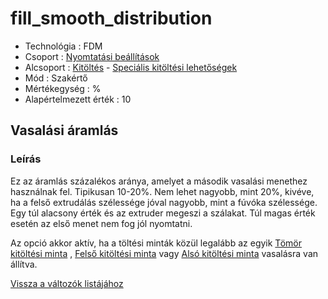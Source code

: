 # fill\_smooth\_distribution

* Technológia : FDM
* Csoport : [Nyomtatási beállítások](../../konfig/print_settings.md)
* Alcsoport : [Kitöltés](../../beallitasok/print_settings.md#remplissage) - [Speciális kitöltési lehetőségek](fill_smooth_distribution.md)
* Mód : Szakértő
* Mértékegység : %
* Alapértelmezett érték : 10

## Vasalási áramlás

### Leírás

Ez az áramlás százalékos aránya, amelyet a második vasalási menethez használnak fel. Tipikusan 10-20%. Nem lehet nagyobb, mint 20%, kivéve, ha a felső extrudálás szélessége jóval nagyobb, mint a fúvóka szélessége. Egy túl alacsony érték és az extruder megeszi a szálakat. Túl magas érték esetén az első menet nem fog jól nyomtatni.

Az opció akkor aktív, ha a töltési minták közül legalább az egyik [Tömör kitöltési minta](solid_fill_pattern.md) , [Felső kitöltési minta](top_fill_pattern.md) vagy [Alsó kitöltési minta](bottom_fill_pattern.md) vasalásra van állítva.

[Vissza a változók listájához](/)

